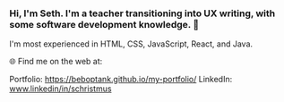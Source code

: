 ### Hi, I'm Seth. I'm a teacher transitioning into UX writing, with some software development knowledge. 👋

I'm most experienced in HTML, CSS, JavaScript, React, and Java.

🌐 Find me on the web at:

Portfolio: https://beboptank.github.io/my-portfolio/
LinkedIn: www.linkedin/in/schristmus


<!--
**beboptank/beboptank** is a ✨ _special_ ✨ repository because its `README.md` (this file) appears on your GitHub profile.

Here are some ideas to get you started:

- 🔭 I’m currently working on ...
- 🌱 I’m currently learning ...
- 👯 I’m looking to collaborate on ...
- 🤔 I’m looking for help with ...
- 💬 Ask me about ...
- 📫 How to reach me: ...
- 😄 Pronouns: ...
- ⚡ Fun fact: ...
-->
